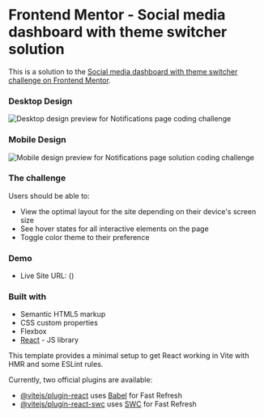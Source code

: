 # Frontend Mentor - Social media dashboard with theme switcher solution

This is a solution to the [Social media dashboard with theme switcher challenge on Frontend Mentor](https://www.frontendmentor.io/challenges/social-media-dashboard-with-theme-switcher-6oY8ozp_H).

### Desktop Design
![Desktop design preview for Notifications page coding challenge](./design/desktop-design.jpg)

### Mobile Design
![Mobile design preview for Notifications page solution coding challenge](./design/mobile-design.jpg)

### The challenge

Users should be able to:

- View the optimal layout for the site depending on their device's screen size
- See hover states for all interactive elements on the page
- Toggle color theme to their preference

### Demo
- Live Site URL: ()


### Built with

- Semantic HTML5 markup
- CSS custom properties
- Flexbox
- [React](https://reactjs.org/) - JS library

This template provides a minimal setup to get React working in Vite with HMR and some ESLint rules.

Currently, two official plugins are available:

- [@vitejs/plugin-react](https://github.com/vitejs/vite-plugin-react/blob/main/packages/plugin-react/README.md) uses [Babel](https://babeljs.io/) for Fast Refresh
- [@vitejs/plugin-react-swc](https://github.com/vitejs/vite-plugin-react-swc) uses [SWC](https://swc.rs/) for Fast Refresh